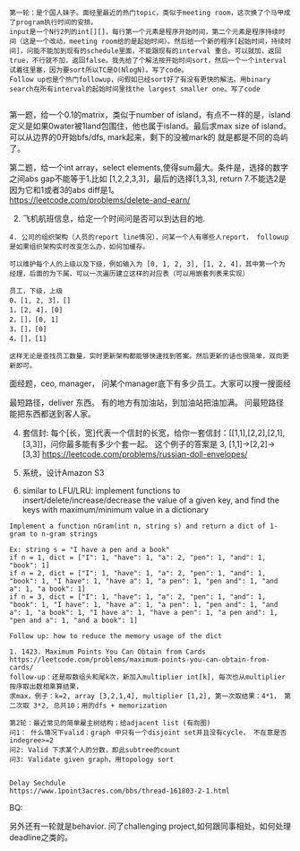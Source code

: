 ```
第一轮：是个国人妹子。面经里最近的热门topic，类似于meeting room，这次换了个马甲成了program执行时间的安排。
input是一个N行2列的int[][]，每行第一个元素是程序开始时间，第二个元素是程序持续时间（这是一个改动，meeting room给的是起始时间）。然后给一个新的程序[起始时间，持续时间]，问能不能加到现有的schedule里面，不能跟现有的interval 重合。可以就加，返回true，不行就不加，返回false。我先给了个解法按开始时间sort，然后一个一个interval试着往里塞，因为要sort所以TC是O(NlogN)。写了code。
Follow up也是个热门followup，问假如已经sort好了有没有更快的解法。用binary search在所有interval的起始时间里找the largest smaller one。写了code


```


第一题，给一个0.1的matrix，类似于number of island，有点不一样的是，island定义是如果0water被1land包围住，他也属于island。最后求max size of island。  
可以从边界的0开始bfs/dfs, mark起来，剩下的没被mark的 就是都是不同的岛屿了。  

 
第二题，给一个int array，select elements,使得sum最大。条件是，选择的数字之间abs gap不能等于1.比如 [1,2,2,3,3]，最后的选择[1,3,3], return 7.不能选2是因为它和1或者3的abs diff是1。  
https://leetcode.com/problems/delete-and-earn/  
 
2. 飞机航班信息，给定一个时间问是否可以到达目的地.

```
4. 公司的组织架构（人员的report line情况），问某一个人有哪些人report， followup是如果组织架构实时改变怎么办，如何加缓存。  
 
可以维护每个人的上级以及下级，例如输入为 [0, 1, 2, 3], [1, 2, 4]，其中第一个为经理，后面的为下属，可以一次遍历建立这样的对应表（可以用嵌套列表来实现）

员工，下级，上级
0，[1, 2, 3]，[]
1，[2, 4]，[0]
2，[]，[0, 1]
3，[]，[0]
4，[]，[1]

这样无论是查找员工数量，实时更新架构都能够快速找到答案。然后更新的话也很简单，双向更新即可。
```

面经题，ceo, manager， 问某个manager底下有多少员工。大家可以搜一搜面经

最短路径，deliver 东西。 有的地方有加油站，到加油站把油加满。 问最短路径能把东西都送到客人家。

4. 套信封: 每个[长，宽]代表一个信封的长宽，给你一套信封：[[1,1],[2,2],[2,1],[3,3]]，问你最多能有多少个套一起。
这个例子的答案是 3, [1,1]->[2,2]->[3,3]
https://leetcode.com/problems/russian-doll-envelopes/


5. 系统，设计Amazon S3

4. similar to LFU/LRU: implement functions to insert/delete/increase/decrease the value of a given key, and find the keys 
with maximum/minimum value in a dictionary

```
Implement a function nGram(int n, string s) and return a dict of 1-gram to n-gram strings

Ex: string s = "I have a pen and a book"
if n = 1, dict = ["I": 1, "have": 1, "a": 2, "pen": 1, "and": 1, "book": 1]
if n = 2, dict = ["I": 1, "have": 1, "a": 2, "pen": 1, "and": 1, "book": 1, "I have": 1, "have a": 1, "a pen": 1, "pen and": 1, "and a": 1, "a book": 1]
if n = 3, dict = ["I": 1, "have": 1, "a": 2, "pen": 1, "and": 1, "book": 1, "I have": 1, "have a": 1, "a pen": 1, "pen and": 1, "and a": 1, "a book": 1, "I have a": 1, "have a pen": 1, "a pen and": 1, "pen and a": 1, "and a book": 1]

Follow up: how to reduce the memory usage of the dict
```

```
1. 1423. Maximum Points You Can Obtain from Cards  
https://leetcode.com/problems/maximum-points-you-can-obtain-from-cards/  
follow-up：还是取数组头和尾k次，新加入multiplier int[k], 每次也从multiplier 按序取出数相乘算结果，
求max，例子：k=2, array [3,2,1,4], multiplier [1,2], 第一次取结果：4*1， 第二次取 3*2, 总共10；用的dfs + memorization
```


```
第2轮：最近常见的简单雇主树结构；给adjacent list (有向图)
问1： 什么情况下valid：graph 中只有一个disjoint set并且没有cycle， 不在意是否indegree>=2
问2: Valid 下求某个人的分数，即此subtree的count
问3: Validate given graph，用topology sort
 
```


```
Delay Sechdule 
https://www.1point3acres.com/bbs/thread-161803-2-1.html
```



BQ:

另外还有一轮就是behavior. 问了challenging project,如何跟同事相处，如何处理deadline之类的。  
 
